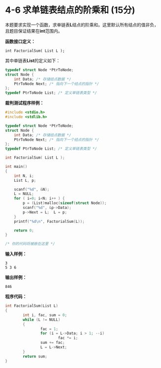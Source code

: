 # 4-6 求单链表结点的阶乘和   (15分)

本题要求实现一个函数，求单链表**L**结点的阶乘和。这里默认所有结点的值非负，且题目保证结果在**int**范围内。

**函数接口定义：**

`int FactorialSum( List L );`

其中单链表**List**的定义如下：
```c
typedef struct Node *PtrToNode;
struct Node {
    int Data; /* 存储结点数据 */
    PtrToNode Next; /* 指向下一个结点的指针 */
};
typedef PtrToNode List; /* 定义单链表类型 */
```

**裁判测试程序样例：**
```c
#include <stdio.h>
#include <stdlib.h>

typedef struct Node *PtrToNode;
struct Node {
    int Data; /* 存储结点数据 */
    PtrToNode Next; /* 指向下一个结点的指针 */
};
typedef PtrToNode List; /* 定义单链表类型 */

int FactorialSum( List L );

int main()
{
    int N, i;
    List L, p;

    scanf("%d", &N);
    L = NULL;
    for ( i=0; i<N; i++ ) {
        p = (List)malloc(sizeof(struct Node));
        scanf("%d", &p->Data);
        p->Next = L;  L = p;
    }
    printf("%d\n", FactorialSum(L));

    return 0;
}

/* 你的代码将被嵌在这里 */
```

**输入样例：**
```
3
5 3 6
```

**输出样例：**
```
846
```

**程序代码：**
```c
int FactorialSum(List L)
{
        int i, fac, sum = 0;
        while (L != NULL)
        {
                fac = 1;
                for (i = L->Data; i > 1; --i)
                        fac *= i;
                sum += fac;
                L = L->Next;
        }
        return sum;
}
```